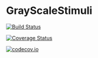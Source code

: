 # GrayScaleStimuli

[![Build Status](https://travis-ci.org/sekunder/GrayScaleStimuli.jl.svg?branch=master)](https://travis-ci.org/sekunder/GrayScaleStimuli.jl)

[![Coverage Status](https://coveralls.io/repos/sekunder/GrayScaleStimuli.jl/badge.svg?branch=master&service=github)](https://coveralls.io/github/sekunder/GrayScaleStimuli.jl?branch=master)

[![codecov.io](http://codecov.io/github/sekunder/GrayScaleStimuli.jl/coverage.svg?branch=master)](http://codecov.io/github/sekunder/GrayScaleStimuli.jl?branch=master)
